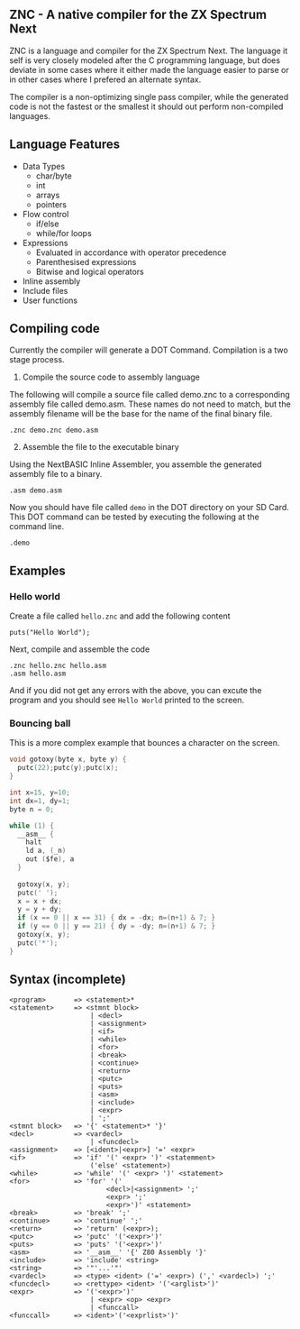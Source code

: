 ## ZNC - A native compiler for the ZX Spectrum Next

ZNC is a language and compiler for the ZX Spectrum Next. The language it self is very closely modeled after the C programming language, but does deviate in some cases where it either made the language easier to parse or in other cases where I prefered an alternate syntax.

The compiler is a non-optimizing single pass compiler, while the generated code is not the fastest or the smallest it should out perform non-compiled languages.

## Language Features
* Data Types
    - char/byte
    - int
    - arrays
    - pointers
* Flow control
    - if/else
    - while/for loops
* Expressions
    - Evaluated in accordance with operator precedence
    - Parenthesised expressions
    - Bitwise and logical operators
* Inline assembly
* Include files
* User functions
    
## Compiling code
Currently the compiler will generate a DOT Command. Compilation is a two stage process.

1. Compile the source code to assembly language

The following will compile a source file called demo.znc to a corresponding assembly file called demo.asm. These names do not need to match, but the assembly filename will be the base for the name of the final binary file.

```
.znc demo.znc demo.asm
```

2. Assemble the file to the executable binary

Using the NextBASIC Inline Assembler, you assemble the generated assembly file to a binary.

```
.asm demo.asm
```

Now you should have file called `demo` in the DOT directory on your SD Card. This DOT command can be tested by executing the following at the command line.

```
.demo
```

## Examples
### Hello world

Create a file called `hello.znc` and add the following content
```
puts("Hello World");
```

Next, compile and assemble the code
```
.znc hello.znc hello.asm
.asm hello.asm
```

And if you did not get any errors with the above, you can excute the program and you should see `Hello World` printed to the screen.

### Bouncing ball
This is a more complex example that bounces a character on the screen.

``` C
void gotoxy(byte x, byte y) {
  putc(22);putc(y);putc(x);
}

int x=15, y=10;
int dx=1, dy=1;
byte n = 0;

while (1) {
  __asm__ {
    halt
    ld a, (_n)
    out ($fe), a
  }
  
  gotoxy(x, y);
  putc(' ');
  x = x + dx;
  y = y + dy;
  if (x == 0 || x == 31) { dx = -dx; n=(n+1) & 7; }
  if (y == 0 || y == 21) { dy = -dy; n=(n+1) & 7; }
  gotoxy(x, y);
  putc('*');
}
```

## Syntax (incomplete)
``` BNF
<program>       => <statement>*
<statement>     => <stmnt block>
                    | <decl>
                    | <assignment>                    
                    | <if>
                    | <while>
                    | <for>
                    | <break>
                    | <continue>
                    | <return>
                    | <putc>
                    | <puts>
                    | <asm>
                    | <include>
                    | <expr>                
                    | ';'
<stmnt block>   => '{' <statement>* '}'
<decl>          => <vardecl>
                    | <funcdecl>
<assignment>    => [<ident>|<expr>] '=' <expr>
<if>            => 'if' '(' <expr> ')' <statemment>
                    ('else' <statement>)
<while>         => 'while' '(' <expr> ')' <statement>
<for>           => 'for' '('
                        <decl>|<assignment> ';' 
                        <expr> ';' 
                        <expr>')' <statement>
<break>         => 'break' ';'
<continue>      => 'continue' ';'
<return>        => 'return' (<expr>);
<putc>          => 'putc' '('<expr>')'
<puts>          => 'puts' '('<expr>')'
<asm>           => '__asm__' '{' Z80 Assembly '}'
<include>       => 'include' <string>
<string>        => '"'...'"'
<vardecl>       => <type> <ident> ('=' <expr>) (',' <vardecl>) ';'
<funcdecl>      => <rettype> <ident> '('<arglist>')' 
<expr>          => '('<expr>')' 
                    | <expr> <op> <expr> 
                    | <funccall>
<funccall>      => <ident>'('<exprlist>')'

```
